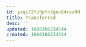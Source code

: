 ```yaml
---
id: ysqi72fu9pfn3gnu64rva9d
title: Transferred
desc: ''
updated: 1680386234544
created: 1680386234544
---
```

